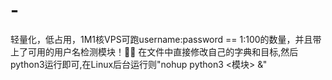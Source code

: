 # -
轻量化，低占用，1M1核VPS可跑username:password == 1:100的数量，并且带上了可用的用户名检测模块！👻👻
在文件中直接修改自己的字典和目标,然后python3运行即可,在Linux后台运行则"nohup python3 <模块> &"
